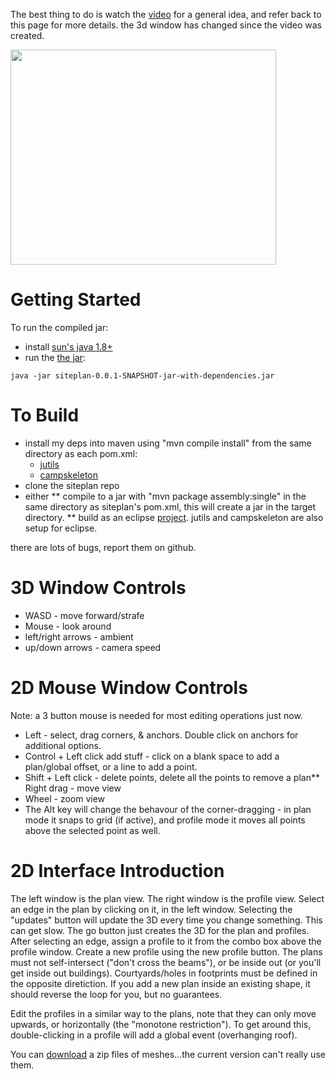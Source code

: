 The best thing to do is watch the [video](http://www.youtube.com/watch?v=BrCDKrBS9To) for a general idea, and refer back to this page for  more details. the 3d window has changed since the video was created.

<a href='http://www.youtube.com/watch?feature=player_embedded&v=BrCDKrBS9To' target='_blank'><img src='http://img.youtube.com/vi/BrCDKrBS9To/0.jpg' width='425' height=344 /></a>

# Getting Started #

To run the compiled jar:
 * install [sun's java 1.8+](http://java.sun.com)
 * run the [the jar](https://drive.google.com/open?id=0B6r_mUgXfBLdaGNOUWtWOG1iNzA):
 ```
 java -jar siteplan-0.0.1-SNAPSHOT-jar-with-dependencies.jar
 ```

# To Build #

  * install my deps into maven using "mvn compile install" from the same directory as each pom.xml:
    * [jutils](https://github.com/twak/jutils)
    * [campskeleton](https://github.com/twak/campskeleton)
  * clone the siteplan repo
  * either
    ** compile to a jar with "mvn package assembly:single" in the same directory as siteplan's pom.xml, this will create a jar in the target directory.
    ** build as an eclipse [project](https://github.com/twak/siteplan/blob/master/pom.xml). jutils and campskeleton are also setup for eclipse.

there are lots of bugs, report them on github.

# 3D Window Controls #

* WASD - move forward/strafe
* Mouse - look around
* left/right arrows - ambient 
* up/down arrows - camera speed

# 2D Mouse Window Controls #

Note: a 3 button mouse is needed for most editing operations just now.

* Left - select, drag corners, & anchors. Double click on anchors for additional options.
* Control + Left click add stuff - click on a blank space to add a plan/global offset, or a line to add a point.
* Shift + Left click - delete points, delete all the points to remove a plan** Right drag - move view
* Wheel - zoom view
* The Alt key will change the behavour of the corner-dragging - in plan mode it snaps to grid (if active), and profile mode it moves all points above the selected point as well.

# 2D Interface Introduction #

The left window is the plan view. The right window is the profile view. Select an edge in the plan by clicking on it, in the left window.
Selecting the "updates" button will update the 3D every time you change something. This can get slow. The go button just creates the 3D for the plan and profiles.
After selecting an edge, assign a profile to it from the combo box above the profile window.
Create a new profile using the new profile button.
The plans must not self-intersect ("don't cross the beams"), or be inside out (or you'll get inside out buildings). Courtyards/holes in footprints must be defined in the opposite diretiction. If you add a new plan inside an existing shape, it should reverse the loop for you, but no guarantees.

Edit the profiles in a similar way to the plans, note that they can only move upwards, or horizontally (the "monotone restriction"). To get around this, double-clicking in a profile will add a global event (overhanging roof).

You can [download](https://github.com/twak/siteplan/blob/master/dist/meshes.zip?raw=true) a zip files of meshes...the current version can't really use them.
